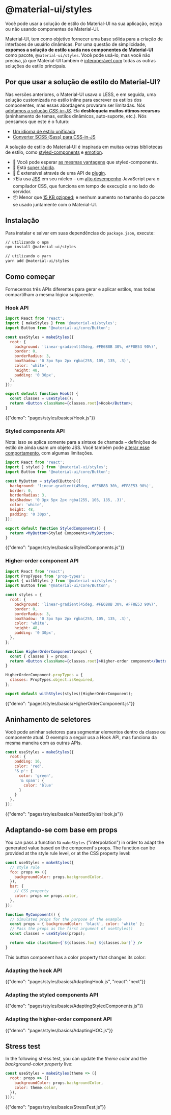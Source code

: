 # @material-ui/styles

<p class="description">Você pode usar a solução de estilo do Material-UI na sua aplicação, esteja ou não usando componentes de Material-UI.</p>

Material-UI, tem como objetivo fornecer uma base sólida para a criação de interfaces de usuário dinâmicas. Por uma questão de simplicidade, **expomos a solução de estilo usada nos componentes de Material-UI** como pacote, `@material-ui/styles`. Você pode usá-lo, mas você não precisa, já que Material-UI também é [ interoperável com](/guides/interoperability/) todas as outras soluções de estilo principais.

## Por que usar a solução de estilo do Material-UI?

Nas versões anteriores, o Material-UI usava o LESS, e em seguida, uma solução customizada no estilo inline para escrever os estilos dos componentes, mas essas abordagens provaram ser limitadas. Nós [adotamos a solução *CSS-in-JS*](https://github.com/oliviertassinari/a-journey-toward-better-style). Ela **desbloqueia muitos ótimos recursos** (aninhamento de temas, estilos dinâmicos, auto-suporte, etc.). Nós pensamos que este é o futuro:

- [Um idioma de estilo unificado](https://medium.com/seek-blog/a-unified-styling-language-d0c208de2660)
- [Converter SCSS (Sass) para CSS-in-JS](https://egghead.io/courses/convert-scss-sass-to-css-in-js)

A solução de estilo do Material-UI é inspirada em muitas outras bibliotecas de estilo, como [styled-components](https://www.styled-components.com/) e [emotion](https://emotion.sh/).

- 💅 Você pode esperar [as mesmas vantagens](https://www.styled-components.com/docs/basics#motivation) que styled-components.
- 🚀 Está [super rápida](https://github.com/mui-org/material-ui/blob/master/packages/material-ui-benchmark/README.md#material-uistyles).
- 🧩 É extensível através de uma API de [plugin](https://github.com/cssinjs/jss/blob/next/docs/plugins.md).
- ⚡️Ela usa [JSS](https://github.com/cssinjs/jss) em seu núcleo – um [alto desempenho](https://github.com/cssinjs/jss/blob/next/docs/performance.md) JavaScript para o compilador CSS, que funciona em tempo de execução e no lado do servidor.
- 📦 Menor que [15 KB gzipped](https://bundlephobia.com/result?p=@material-ui/styles); e nenhum aumento no tamanho do pacote se usado juntamente com o Material-UI.

## Instalação

Para instalar e salvar em suas dependências do `package.json`, execute:

```sh
// utilizando o npm
npm install @material-ui/styles

// utilizando o yarn
yarn add @material-ui/styles
```

## Como começar

Fornecemos três APIs diferentes para gerar e aplicar estilos, mas todas compartilham a mesma lógica subjacente.

### Hook API

```jsx
import React from 'react';
import { makeStyles } from '@material-ui/styles';
import Button from '@material-ui/core/Button';

const useStyles = makeStyles({
  root: {
    background: 'linear-gradient(45deg, #FE6B8B 30%, #FF8E53 90%)',
    border: 0,
    borderRadius: 3,
    boxShadow: '0 3px 5px 2px rgba(255, 105, 135, .3)',
    color: 'white',
    height: 48,
    padding: '0 30px',
  },
});

export default function Hook() {
  const classes = useStyles();
  return <Button className={classes.root}>Hook</Button>;
}
```

{{"demo": "pages/styles/basics/Hook.js"}}

### Styled components API

Nota: isso se aplica somente para a sintaxe de chamada – definições de estilo de ainda usam um objeto JSS. Você também pode [alterar esse comportamento](/styles/advanced/#string-templates), com algumas limitações.

```jsx
import React from 'react';
import { styled } from '@material-ui/styles';
import Button from '@material-ui/core/Button';

const MyButton = styled(Button)({
  background: 'linear-gradient(45deg, #FE6B8B 30%, #FF8E53 90%)',
  border: 0,
  borderRadius: 3,
  boxShadow: '0 3px 5px 2px rgba(255, 105, 135, .3)',
  color: 'white',
  height: 48,
  padding: '0 30px',
});

export default function StyledComponents() {
  return <MyButton>Styled Components</MyButton>;
}
```

{{"demo": "pages/styles/basics/StyledComponents.js"}}

### Higher-order component API

```jsx
import React from 'react';
import PropTypes from 'prop-types';
import { withStyles } from '@material-ui/styles';
import Button from '@material-ui/core/Button';

const styles = {
  root: {
    background: 'linear-gradient(45deg, #FE6B8B 30%, #FF8E53 90%)',
    border: 0,
    borderRadius: 3,
    boxShadow: '0 3px 5px 2px rgba(255, 105, 135, .3)',
    color: 'white',
    height: 48,
    padding: '0 30px',
  },
};

function HigherOrderComponent(props) {
  const { classes } = props;
  return <Button className={classes.root}>Higher-order component</Button>;
}

HigherOrderComponent.propTypes = {
  classes: PropTypes.object.isRequired,
};

export default withStyles(styles)(HigherOrderComponent);
```

{{"demo": "pages/styles/basics/HigherOrderComponent.js"}}

## Aninhamento de seletores

Você pode aninhar seletores para segmentar elementos dentro da classe ou componente atual. O exemplo a seguir usa a Hook API, mas funciona da mesma maneira com as outras APIs.

```js
const useStyles = makeStyles({
  root: {
    padding: 16,
    color: 'red',
    '& p': {
      color: 'green',
      '& span': {
        color: 'blue'
      }
    }
  },
});
```

{{"demo": "pages/styles/basics/NestedStylesHook.js"}}

## Adaptando-se com base em props

You can pass a function to `makeStyles` ("interpolation") in order to adapt the generated value based on the component's props. The function can be provided at the style rule level, or at the CSS property level:

```jsx
const useStyles = makeStyles({
  // style rule
  foo: props => ({
    backgroundColor: props.backgroundColor,
  }),
  bar: {
    // CSS property
    color: props => props.color,
  },
});

function MyComponent() {
  // Simulated props for the purpose of the example
  const props = { backgroundColor: 'black', color: 'white' };
  // Pass the props as the first argument of useStyles()
  const classes = useStyles(props);

  return <div className={`${classes.foo} ${classes.bar}`} />
}
```

This button component has a color property that changes its color:

### Adapting the hook API

{{"demo": "pages/styles/basics/AdaptingHook.js", "react":"next"}}

### Adapting the styled components API

{{"demo": "pages/styles/basics/AdaptingStyledComponents.js"}}

### Adapting the higher-order component API

{{"demo": "pages/styles/basics/AdaptingHOC.js"}}

## Stress test

In the following stress test, you can update the *theme color* and the *background-color property* live:

```js
const useStyles = makeStyles(theme => ({
  root: props => ({
    backgroundColor: props.backgroundColor,
    color: theme.color,
  }),
}));
```

{{"demo": "pages/styles/basics/StressTest.js"}}